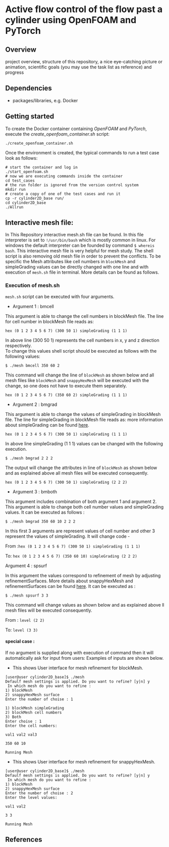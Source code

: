 # Active flow control of the flow past a cylinder using OpenFOAM and PyTorch

## Overview
project overview, structure of this repository, a nice eye-catching picture or animation, scientific goals (you may use the task list as reference) and progress

## Dependencies
- packages/libraries, e.g. Docker

## Getting started

To create the Docker container containing *OpenFOAM* and *PyTorch*, execute the *create_openfoam_container.sh* script:

```
./create_openfoam_container.sh
```

Once the environment is created, the typical commands to run a test case look as follows:

```
# start the container and log in
./start_openfoam.sh
# now we are executing commands inside the container
cd test_cases
# the run folder is ignored from the version control system
mkdir run
# create a copy of one of the test cases and run it
cp -r cylinder2D_base run/
cd cylinder2D_base
./Allrun
```


## Interactive mesh file:
In This Repository interactive mesh.sh file can be found. In this file interpreter is set to ```!/usr/bin/bash``` which is 
mostly common in linux. For windows the default interpreter can be founded by command ``` $ whereis bash ```.
This interactive mesh file is very helpful for mesh study. The shell script is also removing old mesh file in order to
 prevent the conflicts. To be specific the Mesh attributes like cell numbers in ```blockMesh``` and simpleGrading 
 values can be directly changed with one line and with execution of ```mesh.sh``` file in terminal. More details can be found as follows.

### Execution of mesh.sh
```mesh.sh``` script can be executed with four arguments.
+ Argument 1 : bmcell

This argument is able to change the cell numbers in blockMesh file. The line for cell number in blockMesh file reads as:

```hex (0 1 2 3 4 5 6 7) (300 50 1) simpleGrading (1 1 1)```

In above line (300 50 1) represents the cell numbers in x, y and z direction respectively.  
To change this values shell script should be executed as follows with the following values:

```$ ./mesh bmcell 350 60 2```

This command will change the line of ```blockMesh``` as shown below and all mesh files like ```blockMesh``` and 
```snappyHexMesh``` will be executed with the change, so one does not have to execute them separately.

```hex (0 1 2 3 4 5 6 7) (350 60 2) simpleGrading (1 1 1)```

+ Argument 2 : bmgrad

This argument is able to change the values of simpleGrading in blockMesh file. The line for simpleGrading in blockMesh file reads as:
more information about simpleGrading can be found [here](https://openfoam.com/documentation/user-guide/blockMesh.php).

```hex (0 1 2 3 4 5 6 7) (300 50 1) simpleGrading (1 1 1)```

In above line simpleGrading (1 1 1) values can be changed with the following execution.

```$ ./mesh bmgrad 2 2 2```

The output will change the attributes in line of ```blockMesh``` as shown below and as explained above all mesh files will be executed consequently.

```hex (0 1 2 3 4 5 6 7) (300 50 1) simpleGrading (2 2 2)```

+ Argument 3 : bmboth

This argument includes combination of both argument 1 and argument 2. This argument is able to change both cell number values and simpleGrading values.
It can be executed as follows :
 
```$ ./mesh bmgrad 350 60 10 2 2 2```

In this first 3 arguments are represent values of cell number and other 3 represent the values of simpleGrading.
It will change code -

From :```hex (0 1 2 3 4 5 6 7) (300 50 1) simpleGrading (1 1 1)```

To:
```hex (0 1 2 3 4 5 6 7) (350 60 10) simpleGrading (2 2 2)```

Argument 4 : spsurf

In this argument the values correspond to refinement of mesh by adjusting refinementSurfaces. More details about snappyHexMesh and refinementSurfaces can be found [here](https://openfoam.com/documentation/user-guide/snappyHexMesh.php).
It can be executed as :
 
```$ ./mesh spsurf 3 3```

This command will change values as shown below and as explained above ll mesh files will be executed consequently.

From :
```level (2 2)```

To:
```level (3 3)```


#### special case :
If no argument is supplied along with execution of command then it will automatically ask for input from users:
Examples of inputs are shown below.
+ This shows User interface for mesh refinement for blockMesh.
```
[user@user cylinder2D_base]$ ./mesh
Defaulf mesh settings is applied. Do you want to refine? [y|n] y
 In which mesh do you want to refine : 
1) blockMesh
2) snappyHexMesh surface
Enter the number of choise : 1

1) blockMesh simpleGrading 
2) blockMesh cell numbers 
3) Both
Enter choise : 1
Enter the cell numbers: 

val1 val2 val3

350 60 10

Running Mesh
```
+ This shows User interface for mesh refinement for snappyHexMesh.
```
[user@user cylinder2D_base]$ ./mesh
Defaulf mesh settings is applied. Do you want to refine? [y|n] y
 In which mesh do you want to refine : 
1) blockMesh
2) snappyHexMesh surface
Enter the number of choise : 2
Enter the level values: 

val1 val2

3 3

Running Mesh
```
## References

